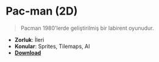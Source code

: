 # Pac-man (2D)

> Pacman 1980'lerde geliştirilmiş bir labirent oyunudur.

- **Zorluk**: İleri
- **Konular**: Sprites, Tilemaps, AI
- [**Download**](https://github.com/BelemirFuat/Pacman-Unity/archive/refs/heads/main.zip)
